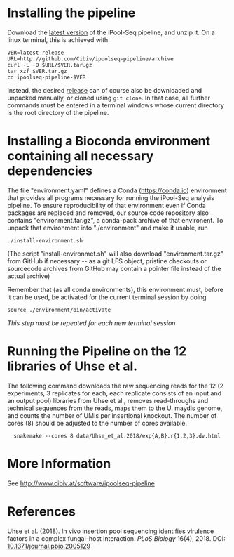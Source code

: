 # Installing the pipeline

Download the [latest version](https://github.com/Cibiv/ipoolseq-pipeline/archive/latest-release.zip)
of the iPool-Seq pipeline, and unzip it. On a linux terminal, this is achieved with

```
VER=latest-release
URL=http://github.com/Cibiv/ipoolseq-pipeline/archive
curl -L -O $URL/$VER.tar.gz
tar xzf $VER.tar.gz
cd ipoolseq-pipeline-$VER
```

Instead, the desired [release](https://github.com/Cibiv/ipoolseq-pipeline/releases)
can of course also be downloaded and unpacked manually, or cloned using `git clone`.
In that case, all further commands must be entered in a terminal windows whose current
directory is the root directory of the pipeline.

# Installing a Bioconda environment containing all necessary dependencies

The file "environment.yaml" defines a Conda (https://conda.io) environment that
provides all programs necessary for running the iPool-Seq analysis pipeline. To
ensure reproducibility of that environment even if Conda packages are replaced
and removed, our source code repository also contains "environment.tar.gz", a
conda-pack archive of that environent. To unpack that environment into
"./environment" and make it usable, run

```
./install-environment.sh
```

(The script "install-environmet.sh" will also download "environment.tar.gz"
from GitHub if necessary -- as a git LFS object, pristine checkouts or sourcecode
archives from GitHub may contain a pointer file instead of the actual archive)

Remember that (as all conda environments), this environment must, before it
can be used, be activated for the current terminal session by doing

```
source ./environment/bin/activate
```

*This step must be repeated for each new terminal session*

# Running the Pipeline on the 12 libraries of Uhse et al.

The following command downloads the raw sequencing reads for the 12 (2
experiments, 3 replicates for each, each replicate consists of an input and
an output pool) libraries from Uhse et al., removes read-throughs and
technical sequences from the reads, maps them to the U. maydis genome, and
counts the number of UMIs per insertional knockout. The number of cores (8)
should be adjusted to the number of cores available.

```
  snakemake --cores 8 data/Uhse_et_al.2018/exp{A,B}.r{1,2,3}.dv.html
```

# More Information

See http://www.cibiv.at/software/ipoolseq-pipeline

# References

Uhse et al. (2018). In vivo insertion pool sequencing identifies virulence factors
in a complex fungal–host interaction. *PLoS Biology* 16(4), 2018.
DOI: [10.1371/journal.pbio.2005129](https://doi.org/10.1371/journal.pbio.2005129)
